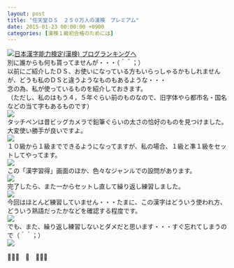 ```yaml
---
layout: post
title: "任天堂ＤＳ　２５０万人の漢検　プレミアム"
date: 2015-01-23 00:00:00 +0900
categories: [漢検１級初合格のためには]
---
```


[![](/syuusyuu9701/assets/images/任天堂ｄｓ-２５０万人の漢検-プレミアム-br_c_3028_1.gif)](http://blog.with2.net/link.php?1659096:3028 "日本漢字能力検定(漢検) ブログランキングへ")[日本漢字能力検定(漢検) ブログランキングへ](http://blog.with2.net/link.php?1659096:3028)  
別に誰からも何も貰ってませんが・・・（＾＾；）  
以前にご紹介したＤＳ、お使いになっている方もいらっしゃるかもしれませんが、どうも私のＤＳと違うようなものもあるような・・・  
念の為、私が使っているものを紹介しておきます。  
（ただし、私のはもう４，５年ぐらい前のものなので、旧字体やら都市名・国名などの当て字もあるものです）  
![](/syuusyuu9701/assets/images/任天堂ｄｓ-２５０万人の漢検-プレミアム-82a77997085e25b12187339d16e5b16a.jpg)  
タッチペンは昔ビッグカメラで鉛筆ぐらいの太さの恰好のものを見つけました。大変使い勝手が良いですよ。  
![](/syuusyuu9701/assets/images/任天堂ｄｓ-２５０万人の漢検-プレミアム-7f11451bbffbbb7ce2e08d89d3482bfe.jpg)  
１０級から１級までできるようになってますが、私の場合、１級と凖１級をセットしてやってます。  
![](/syuusyuu9701/assets/images/任天堂ｄｓ-２５０万人の漢検-プレミアム-0cd5bd79efba1821d94e768a4aef9bae.jpg)  
この「漢字習得」画面のほか、色々なジャンルでの設問があります。  
![](/syuusyuu9701/assets/images/任天堂ｄｓ-２５０万人の漢検-プレミアム-044709c00563f54ef4a4fa10fba0aa33.jpg)  
完了したら、また一からセットし直して繰り返し練習しました。  
![](/syuusyuu9701/assets/images/任天堂ｄｓ-２５０万人の漢検-プレミアム-6ff3d7a95fb78abd08df88d0d4d3456d.jpg)  
今回はほとんど練習していません・・・たまに、この漢字はどういう使われ方、どういう熟語だったかなどを確認する程度です。  
![](/syuusyuu9701/assets/images/任天堂ｄｓ-２５０万人の漢検-プレミアム-4d7656fbea62aa7fbadb71d48e176468.jpg)  
でも、また、繰り返し練習しないとダメだと思います・・・すぐ忘れてしまうので（＾＾；）  
![](/syuusyuu9701/assets/images/任天堂ｄｓ-２５０万人の漢検-プレミアム-23e385971b5469c067f6c46986c02192.jpg)  
  
👋👋👋　🐑　👋👋👋  